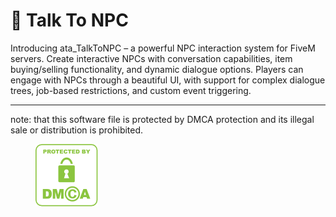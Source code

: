 # 🚶 Talk To NPC

Introducing ata\_TalkToNPC – a powerful NPC interaction system for FiveM servers. Create interactive NPCs with conversation capabilities, item buying/selling functionality, and dynamic dialogue options. Players can engage with NPCs through a beautiful UI, with support for complex dialogue trees, job-based restrictions, and custom event triggering.

***

note: that this software file is protected by DMCA protection and its illegal sale or distribution is prohibited.

<figure><img src="../.gitbook/assets/image (13).png" alt=""><figcaption></figcaption></figure>
